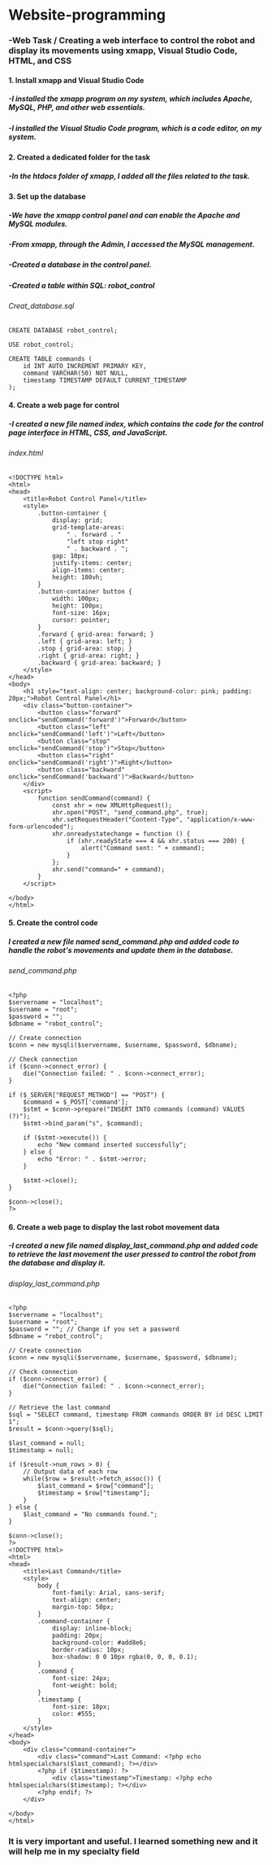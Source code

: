 # Website-programming
### -Web Task / Creating a web interface to control the robot and display its movements using xmapp, Visual Studio Code, HTML, and CSS

#### 1. Install xmapp and Visual Studio Code

##### -I installed the xmapp program on my system, which includes Apache, MySQL, PHP, and other web essentials.
##### -I installed the Visual Studio Code program, which is a code editor, on my system.

#### 2. Created a dedicated folder for the task
##### -In the htdocs folder of xmapp, I added all the files related to the task.

#### 3. Set up the database
##### -We have the xmapp control panel and can enable the Apache and MySQL modules.
##### -From xmapp, through the Admin, I accessed the MySQL management.
##### -Created a database in the control panel.
##### -Created a table within SQL: robot_control

###### Creat_database.sql
```
CREATE DATABASE robot_control;

USE robot_control;

CREATE TABLE commands (
    id INT AUTO_INCREMENT PRIMARY KEY,
    command VARCHAR(50) NOT NULL,
    timestamp TIMESTAMP DEFAULT CURRENT_TIMESTAMP
);
```


#### 4. Create a web page for control
##### -I created a new file named index, which contains the code for the control page interface in HTML, CSS, and JavaScript.

###### index.html
```
<!DOCTYPE html>
<html>
<head>
    <title>Robot Control Panel</title>
    <style>
        .button-container {
            display: grid;
            grid-template-areas:
                " . forward . "
                "left stop right"
                " . backward . ";
            gap: 10px;
            justify-items: center;
            align-items: center;
            height: 100vh;
        }
        .button-container button {
            width: 100px;
            height: 100px;
            font-size: 16px;
            cursor: pointer;
        }
        .forward { grid-area: forward; }
        .left { grid-area: left; }
        .stop { grid-area: stop; }
        .right { grid-area: right; }
        .backward { grid-area: backward; }
    </style>
</head>
<body>
    <h1 style="text-align: center; background-color: pink; padding: 20px;">Robot Control Panel</h1>
    <div class="button-container">
        <button class="forward" onclick="sendCommand('forward')">Forward</button>
        <button class="left" onclick="sendCommand('left')">Left</button>
        <button class="stop" onclick="sendCommand('stop')">Stop</button>
        <button class="right" onclick="sendCommand('right')">Right</button>
        <button class="backward" onclick="sendCommand('backward')">Backward</button>
    </div>
    <script>
        function sendCommand(command) {
            const xhr = new XMLHttpRequest();
            xhr.open("POST", "send_command.php", true);
            xhr.setRequestHeader("Content-Type", "application/x-www-form-urlencoded");
            xhr.onreadystatechange = function () {
                if (xhr.readyState === 4 && xhr.status === 200) {
                    alert("Command sent: " + command);
                }
            };
            xhr.send("command=" + command);
        }
    </script>

</body>
</html>
```


#### 5. Create the control code
##### I created a new file named send_command.php and added code to handle the robot's movements and update them in the database.

###### send_command.php
```
<?php
$servername = "localhost";
$username = "root";
$password = "";
$dbname = "robot_control";

// Create connection
$conn = new mysqli($servername, $username, $password, $dbname);

// Check connection
if ($conn->connect_error) {
    die("Connection failed: " . $conn->connect_error);
}

if ($_SERVER["REQUEST_METHOD"] == "POST") {
    $command = $_POST['command'];
    $stmt = $conn->prepare("INSERT INTO commands (command) VALUES (?)");
    $stmt->bind_param("s", $command);

    if ($stmt->execute()) {
        echo "New command inserted successfully";
    } else {
        echo "Error: " . $stmt->error;
    }

    $stmt->close();
}

$conn->close();
?>
```


#### 6. Create a web page to display the last robot movement data
##### -I created a new file named display_last_command.php and added code to retrieve the last movement the user pressed to control the robot from the database and display it.

###### display_last_command.php
```
<?php
$servername = "localhost";
$username = "root";
$password = ""; // Change if you set a password
$dbname = "robot_control";

// Create connection
$conn = new mysqli($servername, $username, $password, $dbname);

// Check connection
if ($conn->connect_error) {
    die("Connection failed: " . $conn->connect_error);
}

// Retrieve the last command
$sql = "SELECT command, timestamp FROM commands ORDER BY id DESC LIMIT 1";
$result = $conn->query($sql);

$last_command = null;
$timestamp = null;

if ($result->num_rows > 0) {
    // Output data of each row
    while($row = $result->fetch_assoc()) {
        $last_command = $row["command"];
        $timestamp = $row["timestamp"];
    }
} else {
    $last_command = "No commands found.";
}

$conn->close();
?>
<!DOCTYPE html>
<html>
<head>
    <title>Last Command</title>
    <style>
        body {
            font-family: Arial, sans-serif;
            text-align: center;
            margin-top: 50px;
        }
        .command-container {
            display: inline-block;
            padding: 20px;
            background-color: #add8e6;
            border-radius: 10px;
            box-shadow: 0 0 10px rgba(0, 0, 0, 0.1);
        }
        .command {
            font-size: 24px;
            font-weight: bold;
        }
        .timestamp {
            font-size: 18px;
            color: #555;
        }
    </style>
</head>
<body>
    <div class="command-container">
        <div class="command">Last Command: <?php echo htmlspecialchars($last_command); ?></div>
        <?php if ($timestamp): ?>
            <div class="timestamp">Timestamp: <?php echo htmlspecialchars($timestamp); ?></div>
        <?php endif; ?>
    </div>
    
</body>
</html>
```

### It is very important and useful. I learned something new and it will help me in my specialty field

